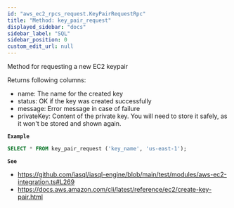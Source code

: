 ```yaml
---
id: "aws_ec2_rpcs_request.KeyPairRequestRpc"
title: "Method: key_pair_request"
displayed_sidebar: "docs"
sidebar_label: "SQL"
sidebar_position: 0
custom_edit_url: null
---
```


Method for requesting a new EC2 keypair

Returns following columns:

- name: The name for the created key
- status: OK if the key was created successfully
- message: Error message in case of failure
- privateKey: Content of the private key. You will need to store it safely, as it won't be stored and shown again.

**`Example`**

```sql TheButton[Request an EC2 keypair]="Request an EC2 keypair"
SELECT * FROM key_pair_request ('key_name', 'us-east-1');
```

**`See`**

 - https://github.com/iasql/iasql-engine/blob/main/test/modules/aws-ec2-integration.ts#L269
 - https://docs.aws.amazon.com/cli/latest/reference/ec2/create-key-pair.html
